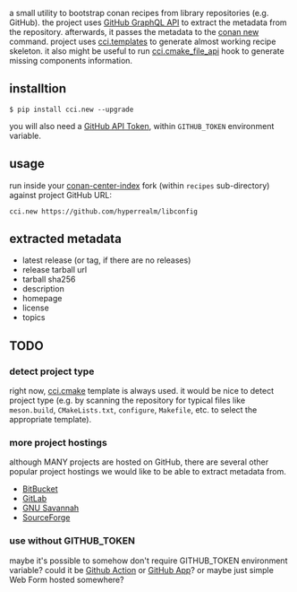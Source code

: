 a small utility to bootstrap conan recipes from library repositories (e.g. GitHub).
the project uses [GitHub GraphQL API](https://docs.github.com/en/graphql) to extract the metadata from the repository.
afterwards, it passes the metadata to the [conan new](https://docs.conan.io/en/latest/reference/commands/creator/new.html) command.
project uses [cci.templates](https://github.com/SSE4/cci.templates) to generate almost working recipe skeleton.
it also might be useful to run [cci.cmake_file_api](https://github.com/SSE4/cci.cmake-file-api) hook to generate missing components information.

## installtion

```
$ pip install cci.new --upgrade
```

you will also need a [GitHub API Token](https://docs.github.com/en/github/authenticating-to-github/creating-a-personal-access-token), within `GITHUB_TOKEN` environment variable.

## usage

run inside your [conan-center-index](https://github.com/conan-io/conan-center-index) fork (within `recipes` sub-directory) against project GitHub URL:

```
cci.new https://github.com/hyperrealm/libconfig
```

## extracted metadata

- latest release (or tag, if there are no releases)
- release tarball url
- tarball sha256
- description
- homepage
- license
- topics

## TODO

### detect project type

right now, [cci.cmake](https://github.com/SSE4/cci.templates/tree/master/templates/command/new/cci.cmake) template is always used.
it would be nice to detect project type (e.g. by scanning the repository for typical files like `meson.build`, `CMakeLists.txt`, `configure`, `Makefile`, etc. to select the appropriate template).

### more project hostings

although MANY projects are hosted on GitHub, there are several other popular project hostings we would like to be able to extract metadata from.

- [BitBucket](https://bitbucket.org/)
- [GitLab](https://about.gitlab.com/)
- [GNU Savannah](https://savannah.gnu.org/)
- [SourceForge](https://sourceforge.net/)

### use without GITHUB_TOKEN

maybe it's possible to somehow don't require GITHUB_TOKEN environment variable?
could it be [Github Action](https://github.com/features/actions) or [GitHub App](https://docs.github.com/en/developers/apps/about-apps)?
or maybe just simple Web Form hosted somewhere?

